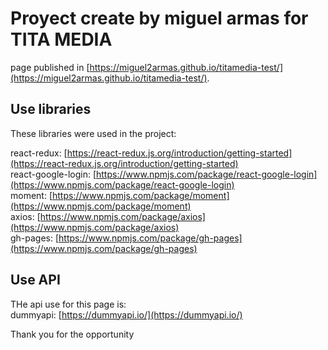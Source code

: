 # Proyect create by miguel armas for TITA MEDIA

page published in  [https://miguel2armas.github.io/titamedia-test/](https://miguel2armas.github.io/titamedia-test/).

## Use libraries

These libraries were used in the project:


react-redux: [https://react-redux.js.org/introduction/getting-started](https://react-redux.js.org/introduction/getting-started) \
react-google-login: [https://www.npmjs.com/package/react-google-login](https://www.npmjs.com/package/react-google-login) \
moment: [https://www.npmjs.com/package/moment](https://www.npmjs.com/package/moment) \
axios: [https://www.npmjs.com/package/axios](https://www.npmjs.com/package/axios) \
gh-pages: [https://www.npmjs.com/package/gh-pages](https://www.npmjs.com/package/gh-pages) 

## Use API

THe api use for this page is: \
dummyapi: [https://dummyapi.io/](https://dummyapi.io/)


Thank you for the opportunity